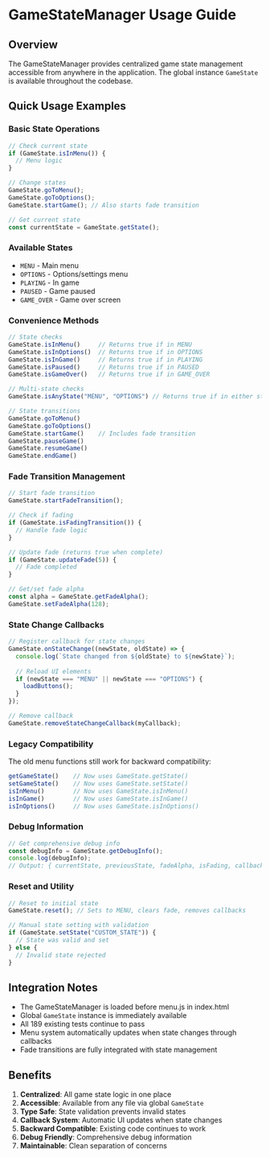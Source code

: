 # GameStateManager Usage Guide

## Overview
The GameStateManager provides centralized game state management accessible from anywhere in the application. The global instance `GameState` is available throughout the codebase.

## Quick Usage Examples

### Basic State Operations
```javascript
// Check current state
if (GameState.isInMenu()) {
  // Menu logic
}

// Change states
GameState.goToMenu();
GameState.goToOptions();
GameState.startGame(); // Also starts fade transition

// Get current state
const currentState = GameState.getState();
```

### Available States
- `MENU` - Main menu
- `OPTIONS` - Options/settings menu  
- `PLAYING` - In game
- `PAUSED` - Game paused
- `GAME_OVER` - Game over screen

### Convenience Methods
```javascript
// State checks
GameState.isInMenu()     // Returns true if in MENU
GameState.isInOptions()  // Returns true if in OPTIONS  
GameState.isInGame()     // Returns true if in PLAYING
GameState.isPaused()     // Returns true if in PAUSED
GameState.isGameOver()   // Returns true if in GAME_OVER

// Multi-state checks
GameState.isAnyState("MENU", "OPTIONS") // Returns true if in either state

// State transitions
GameState.goToMenu()
GameState.goToOptions()
GameState.startGame()    // Includes fade transition
GameState.pauseGame()
GameState.resumeGame()
GameState.endGame()
```

### Fade Transition Management
```javascript
// Start fade transition
GameState.startFadeTransition();

// Check if fading
if (GameState.isFadingTransition()) {
  // Handle fade logic
}

// Update fade (returns true when complete)
if (GameState.updateFade(5)) {
  // Fade completed
}

// Get/set fade alpha
const alpha = GameState.getFadeAlpha();
GameState.setFadeAlpha(128);
```

### State Change Callbacks
```javascript
// Register callback for state changes
GameState.onStateChange((newState, oldState) => {
  console.log(`State changed from ${oldState} to ${newState}`);
  
  // Reload UI elements
  if (newState === "MENU" || newState === "OPTIONS") {
    loadButtons();
  }
});

// Remove callback
GameState.removeStateChangeCallback(myCallback);
```

### Legacy Compatibility
The old menu functions still work for backward compatibility:
```javascript
getGameState()    // Now uses GameState.getState()
setGameState()    // Now uses GameState.setState()
isInMenu()        // Now uses GameState.isInMenu()
isInGame()        // Now uses GameState.isInGame()
isInOptions()     // Now uses GameState.isInOptions()
```

### Debug Information
```javascript
// Get comprehensive debug info
const debugInfo = GameState.getDebugInfo();
console.log(debugInfo);
// Output: { currentState, previousState, fadeAlpha, isFading, callbackCount, validStates }
```

### Reset and Utility
```javascript
// Reset to initial state
GameState.reset(); // Sets to MENU, clears fade, removes callbacks

// Manual state setting with validation
if (GameState.setState("CUSTOM_STATE")) {
  // State was valid and set
} else {
  // Invalid state rejected
}
```

## Integration Notes

- The GameStateManager is loaded before menu.js in index.html
- Global `GameState` instance is immediately available
- All 189 existing tests continue to pass
- Menu system automatically updates when state changes through callbacks
- Fade transitions are fully integrated with state management

## Benefits

1. **Centralized**: All game state logic in one place
2. **Accessible**: Available from any file via global `GameState`
3. **Type Safe**: State validation prevents invalid states
4. **Callback System**: Automatic UI updates when state changes
5. **Backward Compatible**: Existing code continues to work
6. **Debug Friendly**: Comprehensive debug information
7. **Maintainable**: Clean separation of concerns